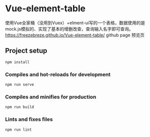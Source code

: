# Vue-element-table
使用Vue全家桶（没用到Vuex）+elment-ui写的一个表格，数据使用的是mock.js模拟的、实现了基本的增删改查，查询输入名字即可查询。
https://freezebreze.github.io/Vue-element-table/   github page 预览页
## Project setup
```
npm install
```

### Compiles and hot-reloads for development
```
npm run serve
```

### Compiles and minifies for production
```
npm run build
```

### Lints and fixes files
```
npm run lint
```
